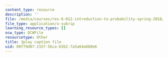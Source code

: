 ```yaml
---
content_type: resource
description: ''
file: /media/courses/res-6-012-introduction-to-probability-spring-2018/00f79d87215f5bcab5b27a5a64a6b0e6_ZWo1XgAQE5k.vtt
file_type: application/x-subrip
learning_resource_types: []
ocw_type: OCWFile
resourcetype: Other
title: 3play caption file
uid: 00f79d87-215f-5bca-b5b2-7a5a64a6b0e6
---
```

